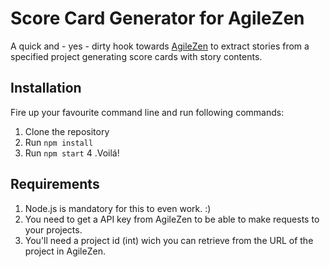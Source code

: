 # Score Card Generator for AgileZen

A quick and - yes - dirty hook towards [AgileZen](http://www.agilezen.com) to extract stories from a specified project generating score cards with story contents.

## Installation

Fire up your favourite command line and run following commands:

1. Clone the repository
2. Run `npm install`
3. Run `npm start`
4 .Voilá!

## Requirements

1. Node.js is mandatory for this to even work. :)
2. You need to get a API key from AgileZen to be able to make requests to your projects.
3. You'll need a project id (int) wich you can retrieve from the URL of the project in AgileZen.
